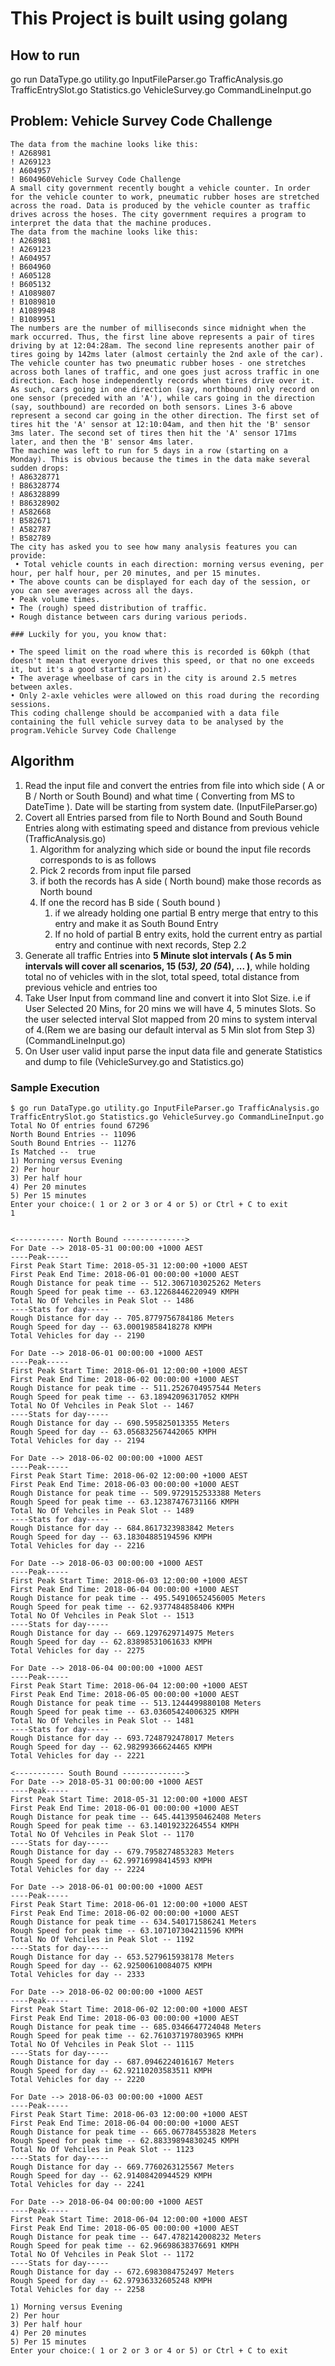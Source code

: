 # This Project is built using golang

## How to run

go run DataType.go utility.go InputFileParser.go TrafficAnalysis.go TrafficEntrySlot.go Statistics.go VehicleSurvey.go CommandLineInput.go

## Problem: Vehicle Survey Code Challenge

```A small city government recently bought a vehicle counter. In order for the vehicle counter to work, pneumatic rubber hoses are stretched across the road. Data is produced by the vehicle counter as traffic drives across the hoses. The city government requires a program to interpret the data that the machine produces.
The data from the machine looks like this:
! A268981
! A269123
! A604957
! B604960Vehicle Survey Code Challenge
A small city government recently bought a vehicle counter. In order for the vehicle counter to work, pneumatic rubber hoses are stretched across the road. Data is produced by the vehicle counter as traffic drives across the hoses. The city government requires a program to interpret the data that the machine produces.
The data from the machine looks like this:
! A268981
! A269123
! A604957
! B604960
! A605128
! B605132
! A1089807
! B1089810
! A1089948
! B1089951
The numbers are the number of milliseconds since midnight when the mark occurred. Thus, the first line above represents a pair of tires driving by at 12:04:28am. The second line represents another pair of tires going by 142ms later (almost certainly the 2nd axle of the car).
The vehicle counter has two pneumatic rubber hoses - one stretches across both lanes of traffic, and one goes just across traffic in one direction. Each hose independently records when tires drive over it. As such, cars going in one direction (say, northbound) only record on one sensor (preceded with an 'A'), while cars going in the direction (say, southbound) are recorded on both sensors. Lines 3-6 above represent a second car going in the other direction. The first set of tires hit the 'A' sensor at 12:10:04am, and then hit the 'B' sensor 3ms later. The second set of tires then hit the 'A' sensor 171ms later, and then the 'B' sensor 4ms later.
The machine was left to run for 5 days in a row (starting on a Monday). This is obvious because the times in the data make several sudden drops:
! A86328771
! B86328774
! A86328899
! B86328902
! A582668
! B582671
! A582787
! B582789
The city has asked you to see how many analysis features you can provide:
 • Total vehicle counts in each direction: morning versus evening, per hour, per half hour, per 20 minutes, and per 15 minutes.
• The above counts can be displayed for each day of the session, or you can see averages across all the days.
• Peak volume times.
• The (rough) speed distribution of traffic.
• Rough distance between cars during various periods.

### Luckily for you, you know that:

• The speed limit on the road where this is recorded is 60kph (that doesn't mean that everyone drives this speed, or that no one exceeds it, but it's a good starting point).
• The average wheelbase of cars in the city is around 2.5 metres between axles.
• Only 2-axle vehicles were allowed on this road during the recording sessions.
This coding challenge should be accompanied with a data file containing the full vehicle survey data to be analysed by the program.Vehicle Survey Code Challenge
```

## __Algorithm__

1. Read the input file and convert the entries from file into which side ( A or B / North or South Bound) and what time ( Converting from MS to DateTime ). Date will be starting from system date. (InputFileParser.go)
2. Covert all Entries parsed from file to North Bound and South Bound Entries along with estimating speed and distance from previous vehicle (TrafficAnalysis.go)
     1. Algorithm for analyzing which side or bound the input file records corresponds to is as follows
     2. Pick 2 records from input file parsed
     3. if both the records has A side ( North bound) make those records as North bound
     4. If one the record has B side ( South bound )
         1. if we already holding one partial B entry merge that entry to this entry and make it as South Bound Entry
         2. If no hold of partial B entry exits, hold the current entry as partial entry and continue with next records, Step 2.2
3. Generate all traffic Entries into __5 Minute slot intervals ( As 5 min intervals will cover all scenarios, 15 (5*3), 20 (5*4), ... )__, while holding total no of vehicles with in the slot, total speed, total distance from previous vehicle and entries too
4. Take User Input from command line and convert it into Slot Size. i.e if User Selected 20 Mins, for 20 mins we will have 4, 5 minutes Slots. So the user selected interval Slot mapped from 20 mins to system interval of 4.(Rem we are basing our default interval as 5 Min slot from Step 3) (CommandLineInput.go)
5. On User user valid input parse the input data file and generate Statistics and dump to file (VehicleSurvey.go and Statistics.go)

### Sample Execution

```
$ go run DataType.go utility.go InputFileParser.go TrafficAnalysis.go TrafficEntrySlot.go Statistics.go VehicleSurvey.go CommandLineInput.go
Total No Of entries found 67296
North Bound Entries -- 11096
South Bound Entries -- 11276
Is Matched --  true
1) Morning versus Evening
2) Per hour
3) Per half hour
4) Per 20 minutes
5) Per 15 minutes
Enter your choice:( 1 or 2 or 3 or 4 or 5) or Ctrl + C to exit
1


<----------- North Bound -------------->
For Date --> 2018-05-31 00:00:00 +1000 AEST
----Peak-----
First Peak Start Time: 2018-05-31 12:00:00 +1000 AEST
First Peak End Time: 2018-06-01 00:00:00 +1000 AEST
Rough Distance for peak time -- 512.3067103025262 Meters
Rough Speed for peak time -- 63.12268446220949 KMPH
Total No Of Vehciles in Peak Slot -- 1486
----Stats for day-----
Rough Distance for day -- 705.8779756784186 Meters
Rough Speed for day -- 63.00019858418278 KMPH
Total Vehicles for day -- 2190

For Date --> 2018-06-01 00:00:00 +1000 AEST
----Peak-----
First Peak Start Time: 2018-06-01 12:00:00 +1000 AEST
First Peak End Time: 2018-06-02 00:00:00 +1000 AEST
Rough Distance for peak time -- 511.2526704957544 Meters
Rough Speed for peak time -- 63.18942096317052 KMPH
Total No Of Vehciles in Peak Slot -- 1467
----Stats for day-----
Rough Distance for day -- 690.595825013355 Meters
Rough Speed for day -- 63.056832567442065 KMPH
Total Vehicles for day -- 2194

For Date --> 2018-06-02 00:00:00 +1000 AEST
----Peak-----
First Peak Start Time: 2018-06-02 12:00:00 +1000 AEST
First Peak End Time: 2018-06-03 00:00:00 +1000 AEST
Rough Distance for peak time -- 509.9729152533388 Meters
Rough Speed for peak time -- 63.12387476731166 KMPH
Total No Of Vehciles in Peak Slot -- 1489
----Stats for day-----
Rough Distance for day -- 684.8617323983842 Meters
Rough Speed for day -- 63.18304885194596 KMPH
Total Vehicles for day -- 2216

For Date --> 2018-06-03 00:00:00 +1000 AEST
----Peak-----
First Peak Start Time: 2018-06-03 12:00:00 +1000 AEST
First Peak End Time: 2018-06-04 00:00:00 +1000 AEST
Rough Distance for peak time -- 495.54910652456005 Meters
Rough Speed for peak time -- 62.9377484858406 KMPH
Total No Of Vehciles in Peak Slot -- 1513
----Stats for day-----
Rough Distance for day -- 669.1297629714975 Meters
Rough Speed for day -- 62.83898531061633 KMPH
Total Vehicles for day -- 2275

For Date --> 2018-06-04 00:00:00 +1000 AEST
----Peak-----
First Peak Start Time: 2018-06-04 12:00:00 +1000 AEST
First Peak End Time: 2018-06-05 00:00:00 +1000 AEST
Rough Distance for peak time -- 513.1244499880108 Meters
Rough Speed for peak time -- 63.03605424006325 KMPH
Total No Of Vehciles in Peak Slot -- 1481
----Stats for day-----
Rough Distance for day -- 693.7248792478017 Meters
Rough Speed for day -- 62.98299366624465 KMPH
Total Vehicles for day -- 2221

<----------- South Bound -------------->
For Date --> 2018-05-31 00:00:00 +1000 AEST
----Peak-----
First Peak Start Time: 2018-05-31 12:00:00 +1000 AEST
First Peak End Time: 2018-06-01 00:00:00 +1000 AEST
Rough Distance for peak time -- 645.4413950462408 Meters
Rough Speed for peak time -- 63.14019232264554 KMPH
Total No Of Vehciles in Peak Slot -- 1170
----Stats for day-----
Rough Distance for day -- 679.7958274853283 Meters
Rough Speed for day -- 62.99716998414593 KMPH
Total Vehicles for day -- 2224

For Date --> 2018-06-01 00:00:00 +1000 AEST
----Peak-----
First Peak Start Time: 2018-06-01 12:00:00 +1000 AEST
First Peak End Time: 2018-06-02 00:00:00 +1000 AEST
Rough Distance for peak time -- 634.540171586241 Meters
Rough Speed for peak time -- 63.107107304211596 KMPH
Total No Of Vehciles in Peak Slot -- 1192
----Stats for day-----
Rough Distance for day -- 653.5279615938178 Meters
Rough Speed for day -- 62.92500610084075 KMPH
Total Vehicles for day -- 2333

For Date --> 2018-06-02 00:00:00 +1000 AEST
----Peak-----
First Peak Start Time: 2018-06-02 12:00:00 +1000 AEST
First Peak End Time: 2018-06-03 00:00:00 +1000 AEST
Rough Distance for peak time -- 685.0346647724048 Meters
Rough Speed for peak time -- 62.761037197803965 KMPH
Total No Of Vehciles in Peak Slot -- 1115
----Stats for day-----
Rough Distance for day -- 687.0946224016167 Meters
Rough Speed for day -- 62.92110203583511 KMPH
Total Vehicles for day -- 2220

For Date --> 2018-06-03 00:00:00 +1000 AEST
----Peak-----
First Peak Start Time: 2018-06-03 12:00:00 +1000 AEST
First Peak End Time: 2018-06-04 00:00:00 +1000 AEST
Rough Distance for peak time -- 665.067784553828 Meters
Rough Speed for peak time -- 62.88339894830245 KMPH
Total No Of Vehciles in Peak Slot -- 1123
----Stats for day-----
Rough Distance for day -- 669.7760263125567 Meters
Rough Speed for day -- 62.91408420944529 KMPH
Total Vehicles for day -- 2241

For Date --> 2018-06-04 00:00:00 +1000 AEST
----Peak-----
First Peak Start Time: 2018-06-04 12:00:00 +1000 AEST
First Peak End Time: 2018-06-05 00:00:00 +1000 AEST
Rough Distance for peak time -- 647.4782142008232 Meters
Rough Speed for peak time -- 62.96698638376691 KMPH
Total No Of Vehciles in Peak Slot -- 1172
----Stats for day-----
Rough Distance for day -- 672.6983084752497 Meters
Rough Speed for day -- 62.97936332605248 KMPH
Total Vehicles for day -- 2258

1) Morning versus Evening
2) Per hour
3) Per half hour
4) Per 20 minutes
5) Per 15 minutes
Enter your choice:( 1 or 2 or 3 or 4 or 5) or Ctrl + C to exit
```